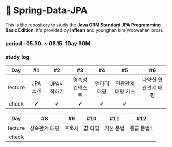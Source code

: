 # 📗 Spring-Data-JPA
This is the repository to study the **Java ORM Standard JPA Programming Basic Edition**.
It's provided by **Inflean** and younghan kim(woowahan bros).

### period : 05.30. ~ 06.15. 1Day 90M

### study log
| Day | #1 | #2 | #3 | #4 | #5 | #6 |
| :---: | :---: | :---: | :---: | :---: | :---: | :---: |
| lecture | JPA소개 | JPA시작하기 | 영속성 컨텍스트 | 엔티티 매핑 | 연관관계 매핑 기초 | 다양한 연관관계 매핑 |
| check | ✔ | ✔ | ✔ | ✔ | ✔ |  | 

| Day | #8 | #9 | #10 | #11 | #12 |
| :---: | :---: | :---: | :---: | :---: | :---: |
| lecture | 상속관계 매핑 | 프록시 | 값 타입 | 기본 문법 | 중급 문법1 | 중급 문법2 |
| check |  |  |  |  |  |  |
